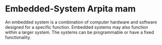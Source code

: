 # Embedded-System Arpita mam

An embedded system is a combination of computer hardware and software designed for a specific function. Embedded systems may also function within a larger system. The systems can be programmable or have a fixed functionality.
